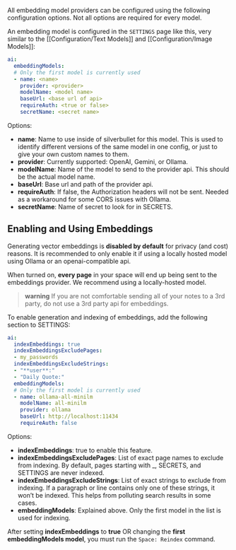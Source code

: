 All embedding model providers can be configured using the following configuration options.  Not all options are required for every model.

An embedding model is configured in the `SETTINGS` page like this, very similar to the [[Configuration/Text Models]] and [[Configuration/Image Models]]:

```yaml
ai:
  embeddingModels:
  # Only the first model is currently used
  - name: <name>
    provider: <provider>
    modelName: <model name>
    baseUrl: <base url of api>
    requireAuth: <true or false>
    secretName: <secret name>
```


Options:
- **name**: Name to use inside of silverbullet for this model.  This is used to identify different versions of the same model in one config, or just to give your own custom names to them.
- **provider**: Currently supported: OpenAI, Gemini, or Ollama.
- **modelName**: Name of the model to send to the provider api.  This should be the actual model name.
- **baseUrl**: Base url and path of the provider api.
- **requireAuth**: If false, the Authorization headers will not be sent.  Needed as a workaround for some CORS issues with Ollama.
- **secretName**: Name of secret to look for in SECRETS.

## Enabling and Using Embeddings

Generating vector embeddings is **disabled by default** for privacy (and cost) reasons. It is recommended to only enable it if using a locally hosted model using Ollama or an openai-compatible api.

When turned on, **every page** in your space will end up being sent to the embeddings provider. We recommend using a locally-hosted model.

> **warning** If you are not comfortable sending all of your notes to a 3rd party, do not use a 3rd party api for embeddings.

To enable generation and indexing of embeddings, add the following section to SETTINGS:

```yaml
ai:
  indexEmbeddings: true
  indexEmbeddingsExcludePages:
  - my_passwords
  indexEmbeddingsExcludeStrings:
  - "**user**:"
  - "Daily Quote:"
  embeddingModels:
  # Only the first model is currently used
  - name: ollama-all-minilm
    modelName: all-minilm
    provider: ollama
    baseUrl: http://localhost:11434
    requireAuth: false
```

Options:
- **indexEmbeddings**: true to enable this feature.
- **indexEmbeddingsExcludePages**: List of exact page names to exclude from indexing.  By default, pages starting with _, SECRETS, and SETTINGS are never indexed.
- **indexEmbeddingsExcludeStrings**: List of exact strings to exclude from indexing. If a paragraph or line contains only one of these strings, it won’t be indexed.  This helps from polluting search results in some cases.
- **embeddingModels**: Explained above.  Only the first model in the list is used for indexing.

After setting **indexEmbeddings** to **true** OR changing the **first embeddingModels model**, you must run the `Space: Reindex` command.